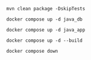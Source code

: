 ```
mvn clean package -DskipTests
```

```
docker compose up -d java_db
```

```
docker compose up -d java_app
```

```
docker compose up -d --build
```

```
docker compose down
```
